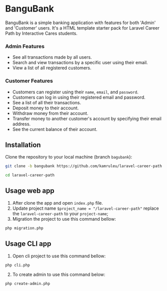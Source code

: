 # BanguBank

BanguBank is a simple banking application with features for both 'Admin' and 'Customer' users. It's a HTML template starter pack for Laravel Career Path by Interactive Cares students.

### Admin Features

- See all transactions made by all users.
- Search and view transactions by a specific user using their email.
- View a list of all registered customers.

### Customer Features

- Customers can register using their `name`, `email`, and `password`.
- Customers can log in using their registered email and password.
- See a list of all their transactions.
- Deposit money to their account.
- Withdraw money from their account.
- Transfer money to another customer's account by specifying their email address.
- See the current balance of their account.

## Installation

Clone the repository to your local machine (branch `bagubank`):

```bash
git clone -b bangubank https://github.com/kamruleu/laravel-career-path.git
```

```bash
cd laravel-career-path
```

## Usage web app

1. After clone the app and open `index.php` file.
2. Update project name `$project_name = "/laravel-career-path"` replace the `laravel-career-path` to your `project-name`;
3. Migration the project to use this command bellow:

```bash
php migration.php
```

## Usage CLI app

1. Open cli project to use this command bellow:

```bash
php cli.php
```

2. To create admin to use this command below:

```bash
php create-admin.php
```
